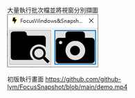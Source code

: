 大量執行批次檔並將視窗分別擷圖  
![](screenshot/1.png)  


初版執行畫面
https://github.com/github-lym/FocusSnapshot/blob/main/demo.mp4